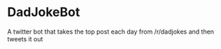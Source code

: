 # DadJokeBot
A twitter bot that takes the top post each day from /r/dadjokes and then tweets it out
